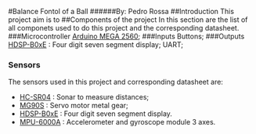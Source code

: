 #Balance Fontol of a Ball
######By: Pedro Rossa 
##Introduction
This project aim is to 
##Components of the project
In this section are the list of all componets used to do this project and the corresponding datasheet.
###Microcontroller
[Arduino MEGA 2560](https://ww1.microchip.com/downloads/en/devicedoc/atmel-2549-8-bit-avr-microcontroller-atmega640-1280-1281-2560-2561_datasheet.pdf);
###Inputs 
Buttons;
###Outputs
[HDSP-B0xE](http://www.farnell.com/datasheets/2095876.pdf) :  Four digit seven segment display;
UART;
### Sensors
The sensors used in this project and corresponding datasheet are:
* [HC-SR04](https://cdn.sparkfun.com/datasheets/Sensors/Proximity/HCSR04.pdf) : Sonar to measure distances;
* [MG90S](https://www.electronicoscaldas.com/datasheet/MG90S_Tower-Pro.pdf) : Servo motor metal gear;
* [HDSP-B0xE](http://www.farnell.com/datasheets/2095876.pdf) :  Four digit seven segment display.
* [MPU-6000A](https://cdn.sparkfun.com/datasheets/Sensors/Accelerometers/RM-MPU-6000A.pdf) : Accelerometer and gyroscope module 3 axes.
